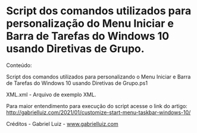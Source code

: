 # Script dos comandos utilizados para personalização do Menu Iniciar e Barra de Tarefas do Windows 10 usando Diretivas de Grupo.

Conteúdo:

Script  dos comandos utilizados para personalizando o Menu Iniciar e Barra de Tarefas do Windows 10 usando Diretivas de Grupo.ps1

XML.xml - Arquivo de exemplo XML.

Para maior entendimento para execução do script acesse o link do artigo: http://gabrielluiz.com/2021/01/customize-start-menu-taskbar-windows-10/

Créditos - Gabriel Luiz - www.gabrielluiz.com
